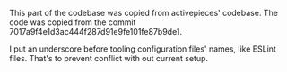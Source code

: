 This part of the codebase was copied from activepieces' codebase. The code was copied from the commit 7017a9f4e1d3ac444f287d91e9fe101fe87b9de1.

I put an underscore before tooling configuration files' names, like ESLint files. That's to prevent conflict with out current setup.
